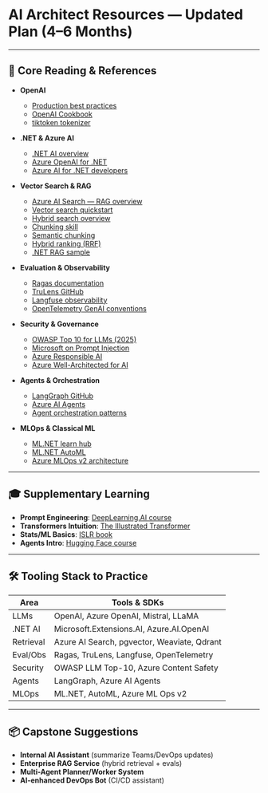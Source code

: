 # AI Architect Resources — Updated Plan (4–6 Months)

---

## 📘 Core Reading & References

* **OpenAI**

  * [Production best practices](https://platform.openai.com/docs/guides/production-best-practices)
  * [OpenAI Cookbook](https://cookbook.openai.com/)
  * [tiktoken tokenizer](https://github.com/openai/tiktoken)

* **.NET & Azure AI**

  * [.NET AI overview](https://learn.microsoft.com/dotnet/ai/microsoft-extensions-ai)
  * [Azure OpenAI for .NET](https://learn.microsoft.com/dotnet/api/overview/azure/ai.openai-readme)
  * [Azure AI for .NET developers](https://learn.microsoft.com/dotnet/ai/azure-ai-for-dotnet-developers)

* **Vector Search & RAG**

  * [Azure AI Search — RAG overview](https://learn.microsoft.com/azure/search/retrieval-augmented-generation-overview)
  * [Vector search quickstart](https://learn.microsoft.com/azure/search/search-get-started-vector)
  * [Hybrid search overview](https://learn.microsoft.com/azure/search/hybrid-search-overview)
  * [Chunking skill](https://learn.microsoft.com/azure/search/cognitive-search-skill-textsplit)
  * [Semantic chunking](https://learn.microsoft.com/azure/search/search-how-to-semantic-chunking)
  * [Hybrid ranking (RRF)](https://learn.microsoft.com/azure/search/hybrid-search-ranking)
  * [.NET RAG sample](https://learn.microsoft.com/samples/azure-samples/azure-search-openai-demo-csharp/azure-search-openai-demo-csharp/)

* **Evaluation & Observability**

  * [Ragas documentation](https://docs.ragas.io)
  * [TruLens GitHub](https://github.com/truera/trulens)
  * [Langfuse observability](https://langfuse.com/)
  * [OpenTelemetry GenAI conventions](https://opentelemetry.io/docs/specs/semconv/gen-ai/)

* **Security & Governance**

  * [OWASP Top 10 for LLMs (2025)](https://owasp.org/www-project-top-10-for-large-language-model-applications/assets/PDF/OWASP-Top-10-for-LLMs-v2025.pdf)
  * [Microsoft on Prompt Injection](https://learn.microsoft.com/semantic-kernel/concepts/prompts/prompt-injection-attacks)
  * [Azure Responsible AI](https://learn.microsoft.com/azure/architecture/example-scenario/ai/responsible-ai)
  * [Azure Well-Architected for AI](https://learn.microsoft.com/azure/well-architected/ai/)

* **Agents & Orchestration**

  * [LangGraph GitHub](https://github.com/langchain-ai/langgraph)
  * [Azure AI Agents](https://learn.microsoft.com/en-us/azure/ai-services/agents/overview)
  * [Agent orchestration patterns](https://learn.microsoft.com/en-us/azure/architecture/example-scenario/ai/agent-patterns)

* **MLOps & Classical ML**

  * [ML.NET learn hub](https://dotnet.microsoft.com/learn/ml-dotnet)
  * [ML.NET AutoML](https://learn.microsoft.com/dotnet/machine-learning/automated-machine-learning-mlnet)
  * [Azure MLOps v2 architecture](https://learn.microsoft.com/azure/architecture/ai-ml/guide/machine-learning-operations-v2)

---

## 🎓 Supplementary Learning

* **Prompt Engineering**: [DeepLearning.AI course](https://learn.deeplearning.ai/chatgpt-prompt-eng)
* **Transformers Intuition**: [The Illustrated Transformer](https://jalammar.github.io/illustrated-transformer/)
* **Stats/ML Basics**: [ISLR book](https://www.statlearning.com/)
* **Agents Intro**: [Hugging Face course](https://huggingface.co/learn/agents-course)

---

## 🛠️ Tooling Stack to Practice

| Area      | Tools & SDKs                                |
| --------- | ------------------------------------------- |
| LLMs      | OpenAI, Azure OpenAI, Mistral, LLaMA        |
| .NET AI   | Microsoft.Extensions.AI, Azure.AI.OpenAI    |
| Retrieval | Azure AI Search, pgvector, Weaviate, Qdrant |
| Eval/Obs  | Ragas, TruLens, Langfuse, OpenTelemetry     |
| Security  | OWASP LLM Top-10, Azure Content Safety      |
| Agents    | LangGraph, Azure AI Agents                  |
| MLOps     | ML.NET, AutoML, Azure ML Ops v2             |

---

## 📦 Capstone Suggestions

* **Internal AI Assistant** (summarize Teams/DevOps updates)
* **Enterprise RAG Service** (hybrid retrieval + evals)
* **Multi-Agent Planner/Worker System**
* **AI-enhanced DevOps Bot** (CI/CD assistant)


